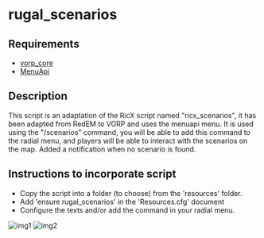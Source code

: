 # rugal_scenarios
## Requirements
- [vorp_core](https://github.com/VORPCORE/vorp-core-lua)
- [MenuApi](https://github.com/VORPCORE/vorp_stores-lua/files/8743531/menuapi.zip)

## Description
This script is an adaptation of the RicX script named "ricx_scenarios", it has been adapted from RedEM to VORP and uses the menuapi menu. It is used using the "/scenarios" command, you will be able to add this command to the radial menu, and players will be able to interact with the scenarios on the map. Added a notification when no scenario is found.

## Instructions to incorporate script
- Copy the script into a folder (to choose) from the 'resources' folder.
- Add 'ensure rugal_scenarios' in the 'Resources.cfg' document
- Configure the texts and/or add the command in your radial menu.

![img1](https://user-images.githubusercontent.com/107937295/182722154-1c2d6250-47a6-4065-9ef2-525afd734066.png)
![img2](https://user-images.githubusercontent.com/107937295/182722155-7db6ada2-6e05-4ec4-85e5-ea956cf3d86b.png)



